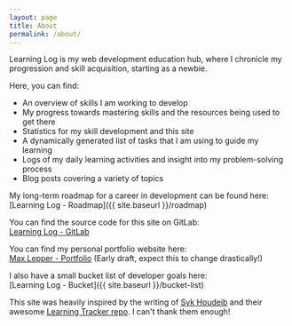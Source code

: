 ```yaml
---
layout: page
title: About
permalink: /about/
---
```


Learning Log is my web development education hub, where I chronicle my progression and skill acquisition, starting as a newbie.

Here, you can find:
- An overview of skills I am working to develop
- My progress towards mastering skills and the resources being used to get there
- Statistics for my skill development and this site
- A dynamically generated list of tasks that I am using to guide my learning
- Logs of my daily learning activities and insight into my problem-solving process
- Blog posts covering a variety of topics

My long-term roadmap for a career in development can be found here:  
[Learning Log - Roadmap]({{ site.baseurl }}/roadmap)

You can find the source code for this site on GitLab:  
[Learning Log - GitLab](https://gitlab.com/maxlepper/learning-log)

You can find my personal portfolio website here:  
[Max Lepper - Portfolio](https://maxlepper.me) (Early draft, expect this to change drastically!)

I also have a small bucket list of developer goals here:  
[Learning Log - Bucket]({{ site.baseurl }}/bucket-list)

This site was heavily inspired by the writing of [Syk Houdeib](https://syknapse.github.io/Syk-Houdeib/) and their awesome [Learning Tracker repo](https://github.com/Syknapse/My-Learning-Tracker/). I can't thank them enough!